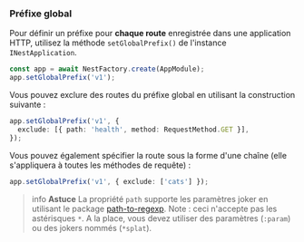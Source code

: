 ### Préfixe global

Pour définir un préfixe pour **chaque route** enregistrée dans une application HTTP, utilisez la méthode `setGlobalPrefix()` de l'instance `INestApplication`.

```typescript
const app = await NestFactory.create(AppModule);
app.setGlobalPrefix('v1');
```

Vous pouvez exclure des routes du préfixe global en utilisant la construction suivante :

```typescript
app.setGlobalPrefix('v1', {
  exclude: [{ path: 'health', method: RequestMethod.GET }],
});
```

Vous pouvez également spécifier la route sous la forme d'une chaîne (elle s'appliquera à toutes les méthodes de requête) :

```typescript
app.setGlobalPrefix('v1', { exclude: ['cats'] });
```

> info **Astuce** La propriété `path` supporte les paramètres joker en utilisant le package [path-to-regexp](https://github.com/pillarjs/path-to-regexp#parameters). Note : ceci n'accepte pas les astérisques `*`. A la place, vous devez utiliser des paramètres (`:param`) ou des jokers nommés (`*splat`).
